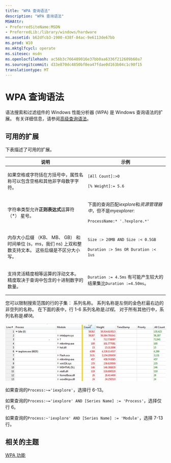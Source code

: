 ```yaml
---
title: "WPA 查询语法"
description: "WPA 查询语法"
MSHAttr:
- PreferredSiteName:MSDN
- PreferredLib:/library/windows/hardware
ms.assetid: b62dfcb3-1900-438f-84ac-9e6113de67bb
ms.prod: W10
ms.mktglfcycl: operate
ms.sitesec: msdn
ms.openlocfilehash: ac56b3c766489016e37bb0aa6336f212609b60a7
ms.sourcegitcommit: d33e870dc4850bf0ea47fdae0d163b04c1c90f15
translationtype: MT
---
```

# <a name="wpa-query-syntax"></a>WPA 查询语法


语法搜索和过滤组件的 Windows 性能分析器 (WPA) 是 Windows 查询语法的扩展。 有关详细信息，请参阅[高级查询语法](http://go.microsoft.com/fwlink/p/?linkid=229849)。

## <a name="available-extensions"></a>可用的扩展


下表描述了可用的扩展。

<table>
<colgroup>
<col width="50%" />
<col width="50%" />
</colgroup>
<thead>
<tr class="header">
<th>说明</th>
<th>示例</th>
</tr>
</thead>
<tbody>
<tr class="odd">
<td><p>如果空格或字符括在方括号中，属性名称可以包含空格和其他非字母数字字符。</p></td>
<td><p><code>[All Count]:&gt;0</code></p>
<p><code>[% Weight]:= 5.6</code></p></td>
</tr>
<tr class="even">
<td><p>字符串类型允许<strong>正则表达式</strong>运算符 （*） 星号。</p></td>
<td><p>下面的查询匹配<em>iexplore</em>和<em>资源管理器中</em>，但不是<em>myexplorer</em>:</p>
<p><code>ProcessName:* '.?explore.*'</code></p></td>
</tr>
<tr class="odd">
<td><p>内存大小后缀 （KB、 MB、 GB） 和时间单位 (s，ms，我们 ns) 上双和整数支持文本。 这些后缀是不区分大小写。</p></td>
<td><p><code>Size :&gt; 20MB AND Size :&lt; 0.5GB</code></p>
<p><code>Duration :&gt; 5ms OR Duration :&lt; 1us</code></p></td>
</tr>
<tr class="even">
<td><p>支持灵活精度相等运算的浮动文本。 精度取决于查询中包含的十进制数字的数量。</p></td>
<td><p><code>Duration := 4.5ms</code> 有可能产生较大的结果集比<code>Duration :=4.50ms</code>。</p></td>
</tr>
</tbody>
</table>

 

您可以限制搜索范围的行的子集︰ 系列名称。 系列名称是左侧的金色栏最右边的非空列的名称。 在下面的表中，行 1-6 系列名称是*过程*。 对于所有其他行中，系列名称是*模块*。

![wpa 搜索](images/wpasearch.jpg)

如果查询的`Process:~='iexplore'`，选择行 6-13。

如果查询的`Process:~='iexplore' AND [Series Name] := 'Process'`，选择仅行 6。

如果查询的`Process:~'iexplore' AND [Series Name] := 'Module'`，选择 7-13 行。

## <a name="related-topics"></a>相关的主题


[WPA 功能](wpa-features.md)

 

 







